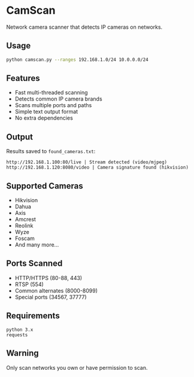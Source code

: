 # CamScan

Network camera scanner that detects IP cameras on networks.

## Usage

```bash
python camscan.py --ranges 192.168.1.0/24 10.0.0.0/24
```

## Features

- Fast multi-threaded scanning
- Detects common IP camera brands
- Scans multiple ports and paths
- Simple text output format
- No extra dependencies

## Output

Results saved to `found_cameras.txt`:
```
http://192.168.1.100:80/live | Stream detected (video/mjpeg)
http://192.168.1.120:8080/video | Camera signature found (hikvision)
```

## Supported Cameras

- Hikvision
- Dahua  
- Axis
- Amcrest
- Reolink
- Wyze
- Foscam
- And many more...

## Ports Scanned

- HTTP/HTTPS (80-88, 443)
- RTSP (554)
- Common alternates (8000-8099)
- Special ports (34567, 37777)

## Requirements

```
python 3.x
requests
```

## Warning

Only scan networks you own or have permission to scan.
